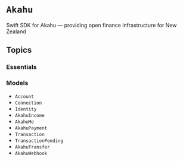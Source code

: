 # ``Akahu``

Swift SDK for Akahu — providing open finance infrastructure for New Zealand


## Topics
                
### Essentials

### Models

- ``Account``
- ``Connection``
- ``Identity``
- ``AkahuIncome``
- ``AkahuMe``
- ``AkahuPayment``
- ``Transaction``
- ``TransactionPending``
- ``AkahuTransfer``
- ``AkahuWebhook``

